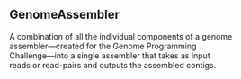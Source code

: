 ## GenomeAssembler

A combination of all the individual components of a genome   
assembler&#8212;created    for the Genome Programming   
Challenge&#8212;into a single assembler that takes as input   
reads or read-pairs and outputs the assembled contigs.